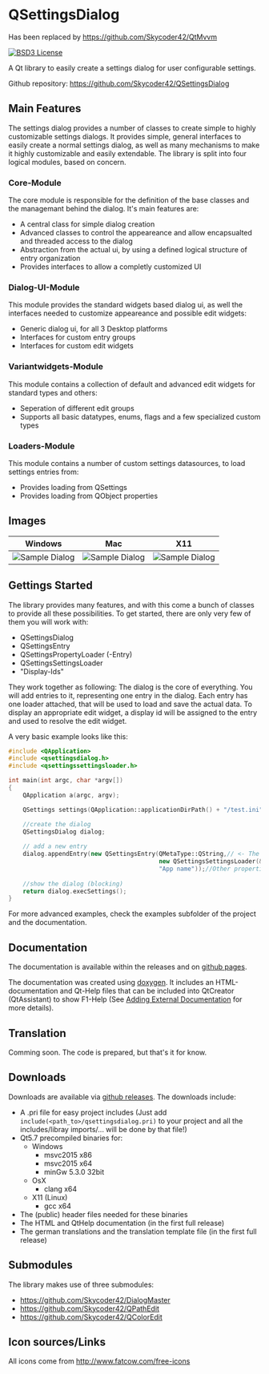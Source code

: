 # QSettingsDialog
Has been replaced by https://github.com/Skycoder42/QtMvvm















[![BSD3 License](https://img.shields.io/badge/license-BSD3-blue.svg?style=flat)](https://opensource.org/licenses/BSD-3-Clause)

A Qt library to easily create a settings dialog for user configurable settings.

Github repository: https://github.com/Skycoder42/QSettingsDialog

## Main Features
The settings dialog provides a number of classes to create simple to highly customizable settings dialogs. It provides simple, general interfaces to easily create a normal settings dialog, as well as many mechanisms to make it highly customizable and easily extendable.
The library is split into four logical modules, based on concern.

### Core-Module
The core module is responsible for the definition of the base classes and the managemant behind the dialog. It's main features are:
- A central class for simple dialog creation
- Advanced classes to control the appeareance and allow encapsualted and threaded access to the dialog
- Abstraction from the actual ui, by using a defined logical structure of entry organization
- Provides interfaces to allow a completly customized UI

### Dialog-UI-Module
This module provides the standard widgets based dialog ui, as well the interfaces needed to customize appeareance and possible edit widgets:
- Generic dialog ui, for all 3 Desktop platforms
- Interfaces for custom entry groups
- Interfaces for custom edit widgets

### Variantwidgets-Module
This module contains a collection of default and advanced edit widgets for standard types and others:
- Seperation of different edit groups
- Supports all basic datatypes, enums, flags and a few specialized custom types

### Loaders-Module
This module contains a number of custom settings datasources, to load settings entries from:
- Provides loading from QSettings
- Provides loading from QObject properties

## Images
| Windows                                                       | Mac                                                           | X11                                                           |
|---------------------------------------------------------------|---------------------------------------------------------------|---------------------------------------------------------------|
| ![Sample Dialog](./QSettingsDialog/doc/images/win_sample.png) | ![Sample Dialog](./QSettingsDialog/doc/images/mac_sample.png) | ![Sample Dialog](./QSettingsDialog/doc/images/x11_sample.png) |

## Gettings Started
The library provides many features, and with this come a bunch of classes to provide all these possibilities. To get started, there are only very few of them you will work with:
- QSettingsDialog
- QSettingsEntry
- QSettingsPropertyLoader (-Entry)
- QSettingsSettingsLoader
- "Display-Ids"

They work together as following: The dialog is the core of everything. You will add entries to it, representing one entry in the dialog. Each entry has one loader attached, that will be used to load and save the actual data. To display an appropriate edit widget, a display id will be assigned to the entry and used to resolve the edit widget.

A very basic example looks like this:
```.cpp
#include <QApplication>
#include <qsettingsdialog.h>
#include <qsettingssettingsloader.h>

int main(int argc, char *argv[])
{
	QApplication a(argc, argv);

	QSettings settings(QApplication::applicationDirPath() + "/test.ini", QSettings::IniFormat);

	//create the dialog
	QSettingsDialog dialog;
	
	// add a new entry
	dialog.appendEntry(new QSettingsEntry(QMetaType::QString,// <- The display id. In this case, an edit for a QString is loaded, a QLineEdit
										  new QSettingsSettingsLoader(&settings, "appName"),// <- The loader loads a value with the key "appName" from the settings
										  "App name"));//Other properties of the entry, i.e. The label text
	
	//show the dialog (blocking)
	return dialog.execSettings();
}
```

For more advanced examples, check the examples subfolder of the project and the documentation. 

## Documentation
The documentation is available within the releases and on [github pages](https://skycoder42.github.io/QSettingsDialog/).

The documentation was created using [doxygen](http://www.stack.nl/~dimitri/doxygen/). It includes an HTML-documentation and Qt-Help files that can be included into QtCreator (QtAssistant) to show F1-Help (See [Adding External Documentation](https://doc.qt.io/qtcreator/creator-help.html#adding-external-documentation) for more details).

## Translation
Comming soon. The code is prepared, but that's it for know.

## Downloads
Downloads are available via [github releases](https://github.com/Skycoder42/QSettingsDialog/releases). The downloads include:
 - A .pri file for easy project includes (Just add `include(<path_to>/qsettingsdialog.pri)` to your project and all the includes/libray imports/... will be done by that file!)
 - Qt5.7 precompiled binaries for:
   - Windows
	 - msvc2015 x86
	 - msvc2015 x64
	 - minGw 5.3.0 32bit
   - OsX
     - clang x64
   - X11 (Linux)
     - gcc x64
 - The (public) header files needed for these binaries
 - The HTML and QtHelp documentation (in the first full release)
 - The german translations and the translation template file (in the first full release)

## Submodules
The library makes use of three submodules:
- https://github.com/Skycoder42/DialogMaster
- https://github.com/Skycoder42/QPathEdit
- https://github.com/Skycoder42/QColorEdit
 
## Icon sources/Links
All icons come from http://www.fatcow.com/free-icons
